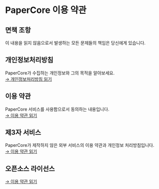 # PaperCore 이용 약관
## 면책 조항
이 내용을 읽지 않음으로서 발생하는 모든 문제들의 책임은 당신에게 있습니다.

## 개인정보처리방침
PaperCore가 수집하는 개인정보와 그의 목적을 알아보세요.<br>
<a href="https://policies.google.com/privacy">→ 개인정보처리방침 읽기</a>
  
## 이용 약관
PaperCore 서비스를 사용함으로서 동의하는 내용입니다.<br>
<a href="https://policies.google.com/privacy">→ 이용 약관 읽기</a>

## 제3자 서비스
PaperCore가 제작하지 않은 외부 서비스의 이용 약관과 개인정보 처리방침입니다.<br>
<a href="https://policies.google.com/privacy">→ 이용 약관 읽기</a>

## 오픈소스 라이선스
<a href="https://policies.google.com/privacy">→ 이용 약관 읽기</a>
